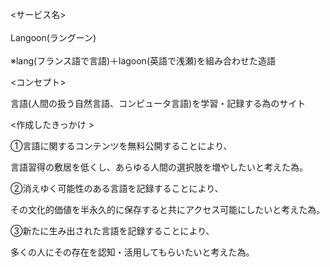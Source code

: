<サービス名><br>
<br>
Langoon(ラングーン)<br>
<br>
※lang(フランス語で言語)＋lagoon(英語で浅瀬)を組み合わせた造語
<br>


<コンセプト>  

言語(人間の扱う自然言語、コンピュータ言語)を学習・記録する為のサイト  


<作成したきっかけ >  

①言語に関するコンテンツを無料公開することにより、  

 言語習得の敷居を低くし、あらゆる人間の選択肢を増やしたいと考えた為。  

②消えゆく可能性のある言語を記録することにより、  

 その文化的価値を半永久的に保存すると共にアクセス可能にしたいと考えた為。  

③新たに生み出された言語を記録することにより、  

 多くの人にその存在を認知・活用してもらいたいと考えた為。  

